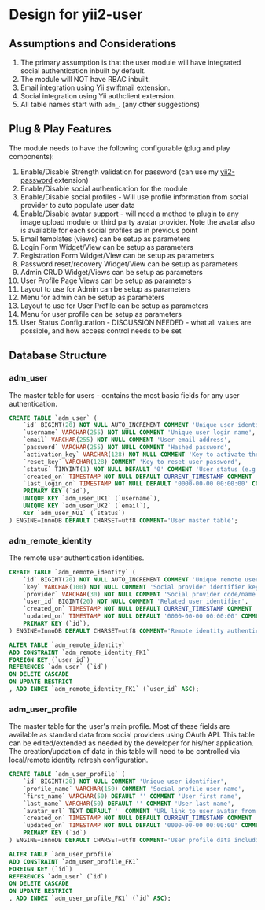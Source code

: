 Design for yii2-user
====================

## Assumptions and Considerations

1. The primary assumption is that the user module will have integrated social authentication inbuilt by default. 
2. The module will NOT have RBAC inbuilt.
3. Email integration using Yii swiftmail extension.
4. Social integration using Yii authclient extension.
5. All table names start with `adm_`. (any other suggestions)

## Plug & Play Features

The module needs to have the following configurable (plug and play components):

1. Enable/Disable Strength validation for password (can use my [yii2-password](https://demos.krajee.com/password) extension)
2. Enable/Disable social authentication for the module
3. Enable/Disable social profiles - Will use profile information from social provider to auto populate user data
4. Enable/Disable avatar support - will need a method to plugin to any image upload module or third party avatar 
   provider. Note the avatar also is available for each social profiles as in previous point 
5. Email templates (views) can be setup as parameters
6. Login Form Widget/View can be setup as parameters
7. Registration Form Widget/View can be setup as parameters
8. Password reset/recovery Widget/View can be setup as parameters
9. Admin CRUD Widget/Views can be setup as parameters
10. User Profile Page Views can be setup as parameters
11. Layout to use for Admin can be setup as parameters
12. Menu for admin can be setup as parameters
13. Layout to use for User Profile can be setup as parameters
14. Menu for user profile can be setup as parameters
15. User Status Configuration - DISCUSSION NEEDED - what all values are possible, and how access control needs to be set

## Database Structure

### adm_user

The master table for users - contains the most basic fields for any user authentication.
```sql
CREATE TABLE `adm_user` (
	`id` BIGINT(20) NOT NULL AUTO_INCREMENT COMMENT 'Unique user identifier',
	`username` VARCHAR(255) NOT NULL COMMENT 'Unique user login name',
	`email` VARCHAR(255) NOT NULL COMMENT 'User email address',
	`password` VARCHAR(255) NOT NULL COMMENT 'Hashed password',
	`activation_key` VARCHAR(128) NOT NULL COMMENT 'Key to activate the account, sent by email',
	`reset_key` VARCHAR(128) COMMENT 'Key to reset user password',
	`status` TINYINT(1) NOT NULL DEFAULT '0' COMMENT 'User status (e.g. registered, confirmed, activated, banned)',
	`created_on` TIMESTAMP NOT NULL DEFAULT CURRENT_TIMESTAMP COMMENT 'Timestamp of the user creation/registration',
    `last_login_on` TIMESTAMP NOT NULL DEFAULT '0000-00-00 00:00:00' COMMENT 'Last login time',
	PRIMARY KEY (`id`),
	UNIQUE KEY `adm_user_UK1` (`username`),
	UNIQUE KEY `adm_user_UK2` (`email`),
	KEY `adm_user_NU1` (`status`)
) ENGINE=InnoDB DEFAULT CHARSET=utf8 COMMENT='User master table';
```


### adm_remote_identity

The remote user authentication identities.

```sql
CREATE TABLE `adm_remote_identity` (
	`id` BIGINT(20) NOT NULL AUTO_INCREMENT COMMENT 'Unique remote user identifier',
	`key` VARCHAR(100) NOT NULL COMMENT 'Social provider identifier key',
	`provider` VARCHAR(30) NOT NULL COMMENT 'Social provider code/name',
    `user_id` BIGINT(20) NOT NULL COMMENT 'Related user identifier',
	`created_on` TIMESTAMP NOT NULL DEFAULT CURRENT_TIMESTAMP COMMENT 'Record creation time',
	`updated_on` TIMESTAMP NOT NULL DEFAULT '0000-00-00 00:00:00' COMMENT 'Record updation time',
	PRIMARY KEY (`id`),
) ENGINE=InnoDB DEFAULT CHARSET=utf8 COMMENT='Remote identity authentication table for users';

ALTER TABLE `adm_remote_identity`
ADD CONSTRAINT `adm_remote_identity_FK1` 
FOREIGN KEY (`user_id`) 
REFERENCES `adm_user` (`id`) 
ON DELETE CASCADE
ON UPDATE RESTRICT
, ADD INDEX `adm_remote_identity_FK1` (`user_id` ASC);
```

### adm_user_profile

The master table for the user's main profile. Most of these fields are available as standard data from social providers using OAuth API.
This table can be edited/extended as needed by the developer for his/her application. The creation/updation of data in this table will need to be 
controlled via local/remote identity refresh configuration.

```sql
CREATE TABLE `adm_user_profile` (
	`id` BIGINT(20) NOT NULL COMMENT 'Unique user identifier',
	`profile_name` VARCHAR(150) COMMENT 'Social profile user name',
	`first_name` VARCHAR(50) DEFAULT '' COMMENT 'User first name',
	`last_name` VARCHAR(50) DEFAULT '' COMMENT 'User last name',
    `avatar_url` TEXT DEFAULT '' COMMENT 'URL link to user avatar from the social provider.',
	`created_on` TIMESTAMP NOT NULL DEFAULT CURRENT_TIMESTAMP COMMENT 'Record creation time',
	`updated_on` TIMESTAMP NOT NULL DEFAULT '0000-00-00 00:00:00' COMMENT 'Record updation time',
	PRIMARY KEY (`id`)
) ENGINE=InnoDB DEFAULT CHARSET=utf8 COMMENT='User profile data including social provider details';

ALTER TABLE `adm_user_profile`
ADD CONSTRAINT `adm_user_profile_FK1` 
FOREIGN KEY (`id`) 
REFERENCES `adm_user` (`id`) 
ON DELETE CASCADE
ON UPDATE RESTRICT
, ADD INDEX `adm_user_profile_FK1` (`id` ASC);
```